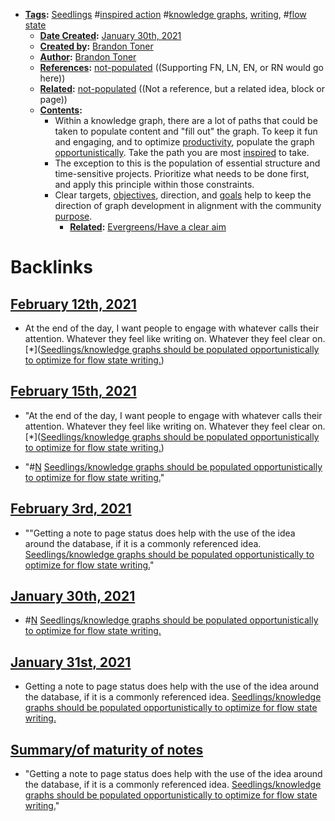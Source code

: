 - **[Tags](<../Tags.md>):** [Seedlings](<../Seedlings.md>) #[inspired action](<../inspired action.md>) #[knowledge graphs](<../knowledge graphs.md>), [writing](<../writing.md>), #[flow state](<../flow state.md>)
    - **[Date Created](<../Date Created.md>):** [January 30th, 2021](<../January 30th, 2021.md>) 
    - **[Created by](<../Created by.md>):** [Brandon Toner](<../Brandon Toner.md>)
    - **[Author](<../Author.md>):**  [Brandon Toner](<../Brandon Toner.md>)
    - **[References](<../References.md>):** [not-populated](<../not-populated.md>) ((Supporting FN, LN, EN, or RN would go here))
    - **[Related](<../Related.md>):** [not-populated](<../not-populated.md>) ((Not a reference, but a related idea, block or page))
    - **[Contents](<../Contents.md>):** 
        - Within a knowledge graph, there are a lot of paths that could be taken to populate content and "fill out" the graph. To keep it fun and engaging, and to optimize [productivity](<../productivity.md>), populate the graph [opportunistically](<../opportunistically.md>). Take the path you are most [inspired](<../inspired.md>) to take.
        - The exception to this is the population of essential structure and time-sensitive projects. Prioritize what needs to be done first, and apply this principle within those constraints. 
        - Clear targets, [objectives](<../objectives.md>), direction, and [goals](<../goals.md>) help to keep the direction of graph development in alignment with the community [purpose](<../purpose.md>).
            - **[Related](<../Related.md>):** [Evergreens/Have a clear aim](<../Evergreens/Have a clear aim.md>)

# Backlinks
## [February 12th, 2021](<February 12th, 2021.md>)
- At the end of the day, I want people to engage with whatever calls their attention. Whatever they feel like writing on. Whatever they feel clear on. [*]([Seedlings/knowledge graphs should be populated opportunistically to optimize for flow state writing.](<../Seedlings/knowledge graphs should be populated opportunistically to optimize for flow state writing..md>))

## [February 15th, 2021](<February 15th, 2021.md>)
- "At the end of the day, I want people to engage with whatever calls their attention. Whatever they feel like writing on. Whatever they feel clear on. [*]([Seedlings/knowledge graphs should be populated opportunistically to optimize for flow state writing.](<../Seedlings/knowledge graphs should be populated opportunistically to optimize for flow state writing..md>))

- "#[N](<../N.md>) [Seedlings/knowledge graphs should be populated opportunistically to optimize for flow state writing.](<../Seedlings/knowledge graphs should be populated opportunistically to optimize for flow state writing..md>)"

## [February 3rd, 2021](<February 3rd, 2021.md>)
- ""Getting a note to page status does help with the use of the idea around the database, if it is a commonly referenced idea. [Seedlings/knowledge graphs should be populated opportunistically to optimize for flow state writing.](<../Seedlings/knowledge graphs should be populated opportunistically to optimize for flow state writing..md>)"

## [January 30th, 2021](<January 30th, 2021.md>)
- #[N](<../N.md>) [Seedlings/knowledge graphs should be populated opportunistically to optimize for flow state writing.](<../Seedlings/knowledge graphs should be populated opportunistically to optimize for flow state writing..md>)

## [January 31st, 2021](<January 31st, 2021.md>)
- Getting a note to page status does help with the use of the idea around the database, if it is a commonly referenced idea. [Seedlings/knowledge graphs should be populated opportunistically to optimize for flow state writing.](<../Seedlings/knowledge graphs should be populated opportunistically to optimize for flow state writing..md>)

## [Summary/of maturity of notes](<Summary/of maturity of notes.md>)
- "Getting a note to page status does help with the use of the idea around the database, if it is a commonly referenced idea. [Seedlings/knowledge graphs should be populated opportunistically to optimize for flow state writing.](<../Seedlings/knowledge graphs should be populated opportunistically to optimize for flow state writing..md>)"


